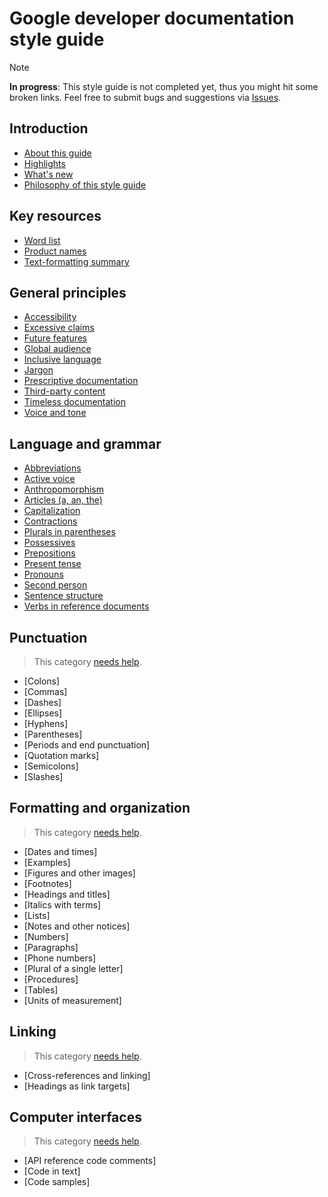 # Google developer documentation style guide

> [!NOTE]
>
> **In progress**: This style guide is not completed yet, thus you might hit some broken links. Feel free to submit bugs and suggestions via [Issues](https://github.com/tech-writing-lab/style-guide/issues).

## Introduction

- [About this guide](introduction/about.md)
- [Highlights](introduction/highlights.md)
- [What's new](introduction/whats-new.md)
- [Philosophy of this style guide](introduction/philosophy.md)

## Key resources

- [Word list](key-resources/word-list.md)
- [Product names](key-resources/product-names.md)
- [Text-formatting summary](key-resources/text-formatting.md)

## General principles

- [Accessibility](general-principles/accessibility.md)
- [Excessive claims](general-principles/excessive-claims.md)
- [Future features](general-principles/future-features.md)
- [Global audience](general-principles/global-audience.md)
- [Inclusive language](general-principles/inclusive-language.md)
- [Jargon](general-principles/jargon.md)
- [Prescriptive documentation](general-principles/prescriptive-documentation.md)
- [Third-party content](general-principles/other-sources.md)
- [Timeless documentation](general-principles/timeless-documentation.md)
- [Voice and tone](general-principles/tone.md)

## Language and grammar

- [Abbreviations](grammar/abbreviations.md)
- [Active voice](grammar/voice.md)
- [Anthropomorphism](grammar/anthropomorphism.md)
- [Articles (a, an, the)](grammar/articles.md)
- [Capitalization](grammar/capitalization.md)
- [Contractions](grammar/contractions.md)
- [Plurals in parentheses](grammar/plurals-parentheses.md)
- [Possessives](grammar/possessives.md)
- [Prepositions](grammar/prepositions.md)
- [Present tense](grammar/tense.md)
- [Pronouns](grammar/pronouns.md)
- [Second person](grammar/person.md)
- [Sentence structure](grammar/sentence-structure.md)
- [Verbs in reference documents](grammar/reference-verbs.md)

## Punctuation

> This category [needs help](../../README.md#contribute).

- [Colons]
- [Commas]
- [Dashes]
- [Ellipses]
- [Hyphens]
- [Parentheses]
- [Periods and end punctuation]
- [Quotation marks]
- [Semicolons]
- [Slashes]

## Formatting and organization

> This category [needs help](../../README.md#contribute).

- [Dates and times]
- [Examples]
- [Figures and other images]
- [Footnotes]
- [Headings and titles]
- [Italics with terms]
- [Lists]
- [Notes and other notices]
- [Numbers]
- [Paragraphs]
- [Phone numbers]
- [Plural of a single letter]
- [Procedures]
- [Tables]
- [Units of measurement]

## Linking

> This category [needs help](../../README.md#contribute).

- [Cross-references and linking]
- [Headings as link targets]

## Computer interfaces

> This category [needs help](../../README.md#contribute).

- [API reference code comments]
- [Code in text]
- [Code samples]

